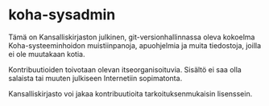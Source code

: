 # koha-sysadmin

Tämä on Kansalliskirjaston julkinen, git-versionhallinnassa oleva
kokoelma Koha-systeeminhoidon muistiinpanoja, apuohjelmia ja
muita tiedostoja, joilla ei ole muutakaan kotia.

Kontribuutioiden toivotaan olevan itseorganisoituvia.
Sisältö ei saa olla salaista tai muuten julkiseen Internetiin
sopimatonta.

Kansalliskirjasto voi jakaa kontribuutioita tarkoituksenmukaisin
lisenssein.
